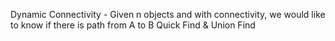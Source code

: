 Dynamic Connectivity - Given n objects and with connectivity, we would like to know if there is path from A to B
  Quick Find & Union Find
